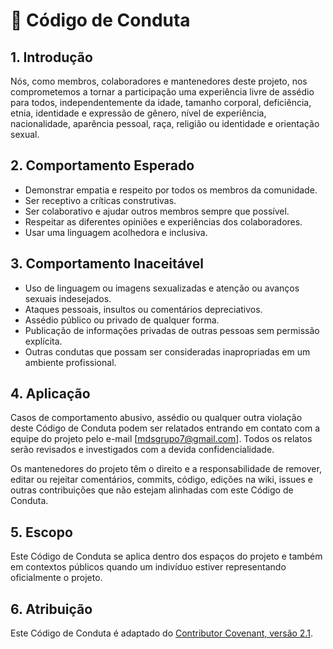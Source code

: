 # 📜 Código de Conduta

## 1. Introdução

Nós, como membros, colaboradores e mantenedores deste projeto, nos comprometemos a tornar a participação uma experiência livre de assédio para todos, independentemente da idade, tamanho corporal, deficiência, etnia, identidade e expressão de gênero, nível de experiência, nacionalidade, aparência pessoal, raça, religião ou identidade e orientação sexual.

## 2. Comportamento Esperado

- Demonstrar empatia e respeito por todos os membros da comunidade.
- Ser receptivo a críticas construtivas.
- Ser colaborativo e ajudar outros membros sempre que possível.
- Respeitar as diferentes opiniões e experiências dos colaboradores.
- Usar uma linguagem acolhedora e inclusiva.

## 3. Comportamento Inaceitável

- Uso de linguagem ou imagens sexualizadas e atenção ou avanços sexuais indesejados.
- Ataques pessoais, insultos ou comentários depreciativos.
- Assédio público ou privado de qualquer forma.
- Publicação de informações privadas de outras pessoas sem permissão explícita.
- Outras condutas que possam ser consideradas inapropriadas em um ambiente profissional.

## 4. Aplicação

Casos de comportamento abusivo, assédio ou qualquer outra violação deste Código de Conduta podem ser relatados entrando em contato com a equipe do projeto pelo e-mail [mdsgrupo7@gmail.com]. Todos os relatos serão revisados e investigados com a devida confidencialidade.

Os mantenedores do projeto têm o direito e a responsabilidade de remover, editar ou rejeitar comentários, commits, código, edições na wiki, issues e outras contribuições que não estejam alinhadas com este Código de Conduta.

## 5. Escopo

Este Código de Conduta se aplica dentro dos espaços do projeto e também em contextos públicos quando um indivíduo estiver representando oficialmente o projeto.

## 6. Atribuição

Este Código de Conduta é adaptado do [Contributor Covenant, versão 2.1](https://www.contributor-covenant.org/).

